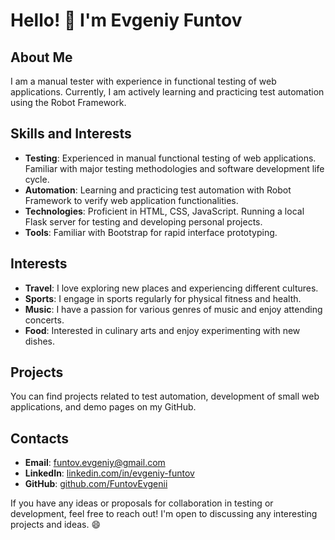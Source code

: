 # Hello! 👋 I'm Evgeniy Funtov

## About Me

I am a manual tester with experience in functional testing of web applications. Currently, I am actively learning and practicing test automation using the Robot Framework.

## Skills and Interests

- **Testing**: Experienced in manual functional testing of web applications. Familiar with major testing methodologies and software development life cycle.
- **Automation**: Learning and practicing test automation with Robot Framework to verify web application functionalities.
- **Technologies**: Proficient in HTML, CSS, JavaScript. Running a local Flask server for testing and developing personal projects.
- **Tools**: Familiar with Bootstrap for rapid interface prototyping.

## Interests

- **Travel**: I love exploring new places and experiencing different cultures.
- **Sports**: I engage in sports regularly for physical fitness and health.
- **Music**: I have a passion for various genres of music and enjoy attending concerts.
- **Food**: Interested in culinary arts and enjoy experimenting with new dishes.

## Projects

You can find projects related to test automation, development of small web applications, and demo pages on my GitHub.

## Contacts

- **Email**: funtov.evgeniy@gmail.com
- **LinkedIn**: [linkedin.com/in/evgeniy-funtov](https://www.linkedin.com/in/evgeniy-funtov/)
- **GitHub**: [github.com/FuntovEvgenii](https://github.com/FuntovEvgenii)

If you have any ideas or proposals for collaboration in testing or development, feel free to reach out! I'm open to discussing any interesting projects and ideas. 😄
